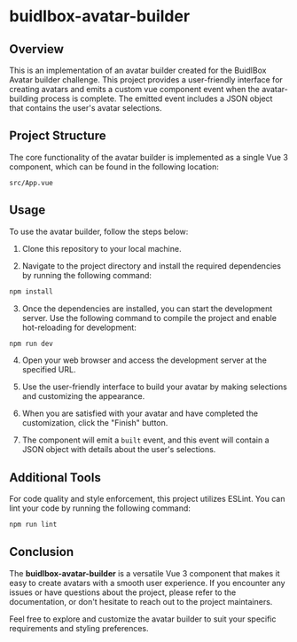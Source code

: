# buidlbox-avatar-builder

## Overview

This is an implementation of an avatar builder created for the BuidlBox Avatar builder challenge. This project provides a user-friendly interface for creating avatars and emits a custom vue component event when the avatar-building process is complete. The emitted event includes a JSON object that contains the user's avatar selections.

## Project Structure

The core functionality of the avatar builder is implemented as a single Vue 3 component, which can be found in the following location:

```plaintext
src/App.vue
```

## Usage

To use the avatar builder, follow the steps below:

1. Clone this repository to your local machine.

2. Navigate to the project directory and install the required dependencies by running the following command:

```sh
npm install
```

3. Once the dependencies are installed, you can start the development server. Use the following command to compile the project and enable hot-reloading for development:

```sh
npm run dev
```

4. Open your web browser and access the development server at the specified URL.

5. Use the user-friendly interface to build your avatar by making selections and customizing the appearance.

6. When you are satisfied with your avatar and have completed the customization, click the "Finish" button.

7. The component will emit a `built` event, and this event will contain a JSON object with details about the user's selections.

## Additional Tools

For code quality and style enforcement, this project utilizes ESLint. You can lint your code by running the following command:

```sh
npm run lint
```

## Conclusion

The **buidlbox-avatar-builder** is a versatile Vue 3 component that makes it easy to create avatars with a smooth user experience. If you encounter any issues or have questions about the project, please refer to the documentation, or don't hesitate to reach out to the project maintainers.

Feel free to explore and customize the avatar builder to suit your specific requirements and styling preferences.